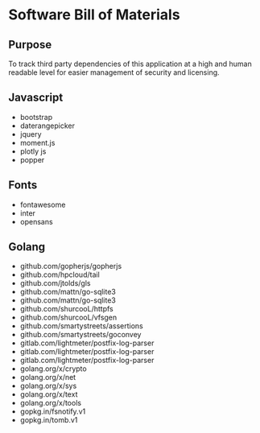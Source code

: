 <!--
SPDX-FileCopyrightText: 2020,  Lightmeter <hello@lightmeter.io>
SPDX-License-Identifier: AGPL-3.0-or-later
-->

# Software Bill of Materials

## Purpose

To track third party dependencies of this application at a high and human readable level for easier management of security and licensing.

## Javascript

- bootstrap
- daterangepicker
- jquery
- moment.js
- plotly js
- popper

## Fonts

- fontawesome
- inter
- opensans

## Golang

- github.com/gopherjs/gopherjs
- github.com/hpcloud/tail
- github.com/jtolds/gls
- github.com/mattn/go-sqlite3
- github.com/mattn/go-sqlite3
- github.com/shurcooL/httpfs
- github.com/shurcooL/vfsgen
- github.com/smartystreets/assertions
- github.com/smartystreets/goconvey
- gitlab.com/lightmeter/postfix-log-parser
- gitlab.com/lightmeter/postfix-log-parser
- gitlab.com/lightmeter/postfix-log-parser
- golang.org/x/crypto
- golang.org/x/net
- golang.org/x/sys
- golang.org/x/text
- golang.org/x/tools
- gopkg.in/fsnotify.v1
- gopkg.in/tomb.v1

